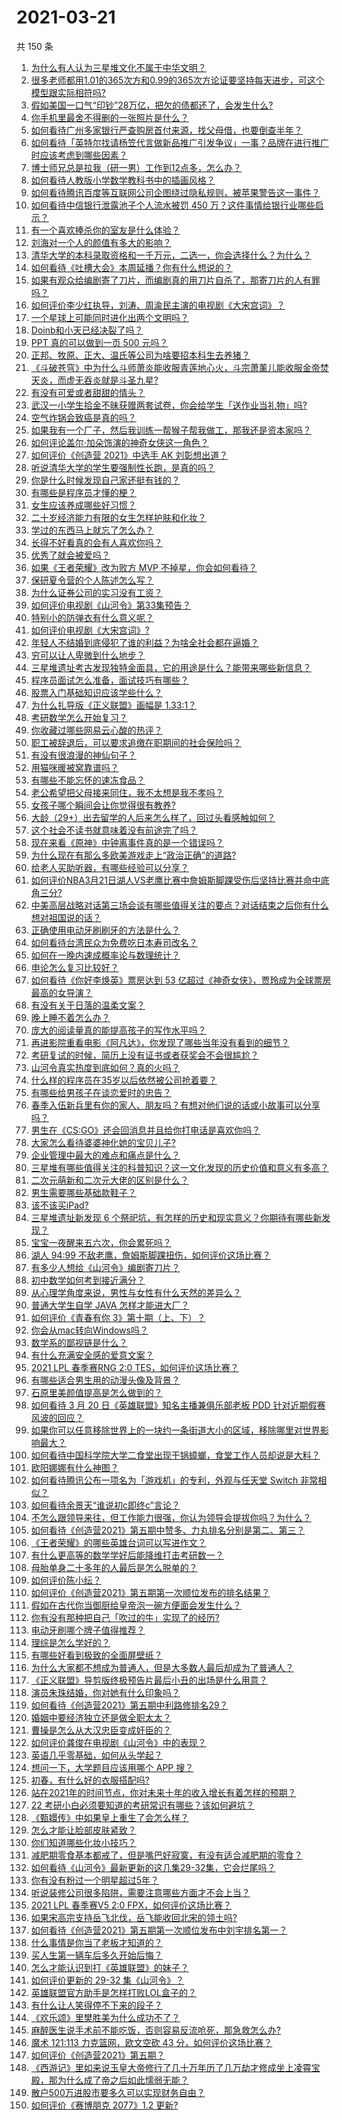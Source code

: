 # 2021-03-21

共 150 条

<!-- BEGIN -->
<!-- 最后更新时间 Sun Mar 21 2021 23:01:49 GMT+0800 (China Standard Time) -->

1. [为什么有人认为三星堆文化不属于中华文明？](https://www.zhihu.com/question/427577911)
2. [很多老师都用1.01的365次方和0.99的365次方论证要坚持每天进步，可这个模型跟实际相符吗?](https://www.zhihu.com/question/389057139)
3. [假如美国一口气“印钞”28万亿，把欠的债都还了，会发生什么?](https://www.zhihu.com/question/449822455)
4. [你手机里最舍不得删的一张照片是什么？](https://www.zhihu.com/question/60334228)
5. [如何看待广州多家银行严查购房首付来源，找父母借，也要倒查半年？](https://www.zhihu.com/question/450340320)
6. [如何看待「英特尔找请杨笠代言做新品推广引发争议」一事？品牌在进行推广时应该考虑到哪些因素？](https://www.zhihu.com/question/449975480)
7. [博士师兄总是拉我（研一男）工作到12点多，怎么办？](https://www.zhihu.com/question/449560211)
8. [如何看待人教版小学数学教科书中的插画风格？](https://www.zhihu.com/question/68485147)
9. [如何看待腾讯百度等互联网公司企图绕过隐私规则，被苹果警告这一事件？](https://www.zhihu.com/question/450309264)
10. [如何看待中信银行泄露池子个人流水被罚 450
    万？这件事情给银行业哪些启示？](https://www.zhihu.com/question/450220227)
11. [有一个喜欢捧杀你的室友是什么体验？](https://www.zhihu.com/question/449591338)
12. [刘海对一个人的颜值有多大的影响？](https://www.zhihu.com/question/267077678)
13. [清华大学的本科录取资格和一千万元，二选一，你会选择什么？为什么？](https://www.zhihu.com/question/264400815)
14. [如何看待《吐槽大会》本周延播？你有什么想说的？](https://www.zhihu.com/question/449868647)
15. [如果有观众给编剧寄了刀片，而编剧真的用刀片自杀了，那寄刀片的人有罪吗？](https://www.zhihu.com/question/449423501)
16. [如何评价李少红执导，刘涛、周渝民主演的电视剧《大宋宫词》？](https://www.zhihu.com/question/269988403)
17. [一个星球上可能同时进化出两个文明吗？](https://www.zhihu.com/question/429559006)
18. [Doinb和小天已经决裂了吗？](https://www.zhihu.com/question/450368597)
19. [PPT 真的可以做到一页 500 元吗？](https://www.zhihu.com/question/309726916)
20. [正邦、牧原、正大、温氏等公司为啥要招本科生去养猪？](https://www.zhihu.com/question/376226459)
21. [《斗破苍穹》中为什么斗师萧炎能收服青莲地心火，斗宗萧薰儿能收服金帝焚天炎，而虚无吞炎就是斗圣九星?](https://www.zhihu.com/question/381287440)
22. [有没有可爱或者甜甜的情头？](https://www.zhihu.com/question/391413854)
23. [武汉一小学生拾金不昧获赠两套试卷，你会给学生「送作业当礼物」吗?](https://www.zhihu.com/question/450290154)
24. [空气炸锅会致癌是真的吗？](https://www.zhihu.com/question/363200198)
25. [如果我有一个厂子，然后我训练一帮猴子帮我做工，那我还是资本家吗？](https://www.zhihu.com/question/446098340)
26. [如何评论盖尔·加朵饰演的神奇女侠这一角色？](https://www.zhihu.com/question/60528145)
27. [如何评价《创造营 2021》中选手 AK 刘彰想出道？](https://www.zhihu.com/question/450464784)
28. [听说清华大学的学生要强制性长跑，是真的吗？](https://www.zhihu.com/question/391206598)
29. [你是什么时候发现自己家还挺有钱的？](https://www.zhihu.com/question/360716785)
30. [有哪些是程序员才懂的梗？](https://www.zhihu.com/question/450130397)
31. [女生应该养成哪些好习惯？](https://www.zhihu.com/question/439939720)
32. [二十岁经济能力有限的女生怎样护肤和化妆？](https://www.zhihu.com/question/27214615)
33. [学过的东西马上就忘了怎么办？](https://www.zhihu.com/question/27252044)
34. [长得不好看真的会有人喜欢你吗？](https://www.zhihu.com/question/449098700)
35. [优秀了就会被爱吗？](https://www.zhihu.com/question/359757145)
36. [如果《王者荣耀》改为败方 MVP 不掉星，你会如何看待？](https://www.zhihu.com/question/392122091)
37. [保研夏令营的个人陈述怎么写？](https://www.zhihu.com/question/30606095)
38. [为什么证券公司的实习没有工资？](https://www.zhihu.com/question/28897995)
39. [如何评价电视剧《山河令》第33集预告？](https://www.zhihu.com/question/450428847)
40. [特别小的防弹衣有什么意义呢？](https://www.zhihu.com/question/446158103)
41. [如何评价电视剧《大宋宫词》?](https://www.zhihu.com/question/392093317)
42. [年轻人不结婚到底侵犯了谁的利益？为啥全社会都在逼婚？](https://www.zhihu.com/question/444675805)
43. [穷可以让人卑微到什么地步？](https://www.zhihu.com/question/316979063)
44. [三星堆遗址考古发现独特金面具，它的用途是什么？能带来哪些新信息？](https://www.zhihu.com/question/450302710)
45. [程序员面试怎么准备，面试技巧有哪些？](https://www.zhihu.com/question/42164365)
46. [股票入门基础知识应该学些什么？](https://www.zhihu.com/question/23024855)
47. [为什么扎导版《正义联盟》画幅是 1.33:1？](https://www.zhihu.com/question/449745654)
48. [考研数学怎么开始复习？](https://www.zhihu.com/question/22876444)
49. [你收藏过哪些网易云心酸的热评？](https://www.zhihu.com/question/352814280)
50. [职工被辞退后，可以要求追缴在职期间的社会保险吗？](https://www.zhihu.com/question/444420244)
51. [有没有很浪漫的神仙句子？](https://www.zhihu.com/question/341144250)
52. [用猫咪暖被窝靠谱吗？](https://www.zhihu.com/question/449660110)
53. [有哪些不能忘怀的速冻食品？](https://www.zhihu.com/question/22528844)
54. [老公希望把父母接来同住，我不太想是我不孝吗？](https://www.zhihu.com/question/450268432)
55. [女孩子哪个瞬间会让你觉得很有教养?](https://www.zhihu.com/question/364828906)
56. [大龄（29+）出去留学的人后来怎么样了，回过头看感触如何？](https://www.zhihu.com/question/274185995)
57. [这个社会不读书就意味着没有前途完了吗？](https://www.zhihu.com/question/448616375)
58. [现在来看《原神》中钟离事件真的是一个错误吗？](https://www.zhihu.com/question/449923793)
59. [为什么现在有那么多欧美游戏走上“政治正确”的道路?](https://www.zhihu.com/question/449605791)
60. [给老人买助听器，有哪些经验可以分享？](https://www.zhihu.com/question/19586917)
61. [如何评价NBA3月21日湖人VS老鹰比赛中詹姆斯脚踝受伤后坚持比赛并命中底角三分?](https://www.zhihu.com/question/450440366)
62. [中美高层战略对话第三场会谈有哪些值得关注的要点？对话结束之后你有什么想对祖国说的话？](https://www.zhihu.com/question/450288982)
63. [正确使用电动牙刷刷牙的方法是什么？](https://www.zhihu.com/question/20275428)
64. [如何看待台湾民众为免费吃日本寿司改名？](https://www.zhihu.com/question/450021345)
65. [如何在一晚内速成概率论与数理统计？](https://www.zhihu.com/question/283782528)
66. [申论怎么复习比较好？](https://www.zhihu.com/question/364463392)
67. [如何看待《你好李焕英》票房达到 53
    亿超过《神奇女侠》，贾玲成为全球票房最高的女导演？](https://www.zhihu.com/question/450310955)
68. [有没有关于日落的温柔文案？](https://www.zhihu.com/question/439010021)
69. [晚上睡不着怎么办？](https://www.zhihu.com/question/19941389)
70. [庞大的阅读量真的能提高孩子的写作水平吗？](https://www.zhihu.com/question/449608119)
71. [再进影院重看电影《阿凡达》，你发现了哪些当年没有看到的细节？](https://www.zhihu.com/question/448750242)
72. [考研复试的时候，简历上没有证书或者获奖会不会很尴尬？](https://www.zhihu.com/question/322602767)
73. [山河令真实热度到底如何？真的火吗？](https://www.zhihu.com/question/448052896)
74. [什么样的程序员在35岁以后依然被公司抢着要？](https://www.zhihu.com/question/437925439)
75. [有哪些给男孩子在谈恋爱时的忠告？](https://www.zhihu.com/question/277221676)
76. [春季入伍新兵里有你的家人、朋友吗？有想对他们说的话或小故事可以分享吗？](https://www.zhihu.com/question/449781013)
77. [男生在《CS:GO》还会回消息并且给你打电话是喜欢你吗？](https://www.zhihu.com/question/387853161)
78. [大家怎么看待婆婆神化她的宝贝儿子?](https://www.zhihu.com/question/420471144)
79. [企业管理中最大的难点和痛点是什么？](https://www.zhihu.com/question/22787988)
80. [三星堆有哪些值得关注的科普知识？这一文化发现的历史价值和意义有多高？](https://www.zhihu.com/question/448306562)
81. [二次元萌新和二次元大佬的区别是什么？](https://www.zhihu.com/question/445208265)
82. [男生需要哪些基础款鞋子？](https://www.zhihu.com/question/26820612)
83. [该不该买iPad?](https://www.zhihu.com/question/425200504)
84. [三星堆遗址新发现 6
    个祭祀坑，有怎样的历史和现实意义？你期待有哪些新发现？](https://www.zhihu.com/question/450138202)
85. [宝宝一夜醒来五六次，你会累死吗？](https://www.zhihu.com/question/354870139)
86. [湖人 94:99 不敌老鹰，詹姆斯脚踝扭伤，如何评价这场比赛？](https://www.zhihu.com/question/450437377)
87. [有多少人想给《山河令》编剧寄刀片？](https://www.zhihu.com/question/450293832)
88. [初中数学如何考到接近满分？](https://www.zhihu.com/question/268169984)
89. [从心理学角度来说，男性与女性有什么天然的差异么？](https://www.zhihu.com/question/446106847)
90. [普通大学生自学 JAVA 怎样才能进大厂？](https://www.zhihu.com/question/387717615)
91. [如何评价《青春有你 3》第十期（上、下）？](https://www.zhihu.com/question/450376107)
92. [你会从mac转向Windows吗？](https://www.zhihu.com/question/395451767)
93. [数学系的鄙视链是什么？](https://www.zhihu.com/question/353756542)
94. [有什么充满安全感的爱意文案？](https://www.zhihu.com/question/449168406)
95. [2021 LPL 春季赛RNG 2:0
    TES，如何评价这场比赛？](https://www.zhihu.com/question/450362290)
96. [有哪些适合男生用的动漫头像及背景？](https://www.zhihu.com/question/413060533)
97. [石原里美颜值提高是怎么做到的？](https://www.zhihu.com/question/49485727)
98. [如何看待 3 月 20 日《英雄联盟》知名主播兼俱乐部老板 PDD
    针对近期假赛风波的回应？](https://www.zhihu.com/question/450300736)
99. [如果你可以任意移除世界上的一块约一条街道大小的区域，移除哪里对世界影响最大？](https://www.zhihu.com/question/442291526)
100. [如何看待中国科学院大学二食堂出现干锅蟑螂，食堂工作人员却说是大料？](https://www.zhihu.com/question/450208993)
101. [欧阳娜娜有什么神图？](https://www.zhihu.com/question/323285274)
102. [如何看待腾讯公布一项名为「游戏机」的专利，外观与任天堂 Switch
     非常相似？](https://www.zhihu.com/question/450180212)
103. [如何看待余景天“谁说初c即终c”言论？](https://www.zhihu.com/question/450405516)
104. [不怎么跟领导来往，但工作能力很强，你认为领导会提拔你吗？为什么？](https://www.zhihu.com/question/365265081)
105. [如何看待《创造营2021》第五期中赞多、力丸排名分别是第二、第三？](https://www.zhihu.com/question/450370441)
106. [《王者荣耀》的哪些英雄台词可以写进作文？](https://www.zhihu.com/question/447872641)
107. [有什么更高等的数学学好后能降维打击考研数一？](https://www.zhihu.com/question/421541751)
108. [母胎单身二十多年的人最后是怎么脱单的？](https://www.zhihu.com/question/413346212)
109. [如何评价陈小纭？](https://www.zhihu.com/question/301856741)
110. [如何评价《创造营2021》第五期第一次顺位发布的排名结果？](https://www.zhihu.com/question/450352710)
111. [假如在古代你当御厨给皇帝泡一碗方便面会发生什么？](https://www.zhihu.com/question/396487713)
112. [你有没有那种把自己「吹过的牛」实现了的经历?](https://www.zhihu.com/question/444901263)
113. [电动牙刷哪个牌子值得推荐？](https://www.zhihu.com/question/402451987)
114. [理综是怎么学好的？](https://www.zhihu.com/question/384748313)
115. [有哪些好看到极致的全面屏壁纸？](https://www.zhihu.com/question/355622622)
116. [为什么大家都不想成为普通人，但是大多数人最后却成为了普通人？](https://www.zhihu.com/question/444717248)
117. [《正义联盟》导剪版终极预告片最后小丑的出场是什么用意？](https://www.zhihu.com/question/444463550)
118. [演员朱珠结婚，你对她有什么印象吗？](https://www.zhihu.com/question/450031458)
119. [如何看待《创造营2021》第五期中利路修排名29？](https://www.zhihu.com/question/450369167)
120. [婚姻中要经济独立还是做全职太太？](https://www.zhihu.com/question/445766299)
121. [曹操是怎么从大汉忠臣变成奸臣的？](https://www.zhihu.com/question/447502316)
122. [如何评价龚俊在电视剧《山河令》中的表现？](https://www.zhihu.com/question/445941909)
123. [英语几乎零基础，如何从头学起？](https://www.zhihu.com/question/38491042)
124. [想问一下，大学题目应该用哪个 APP 搜？](https://www.zhihu.com/question/298200477)
125. [初春，有什么好的衣服搭配吗?](https://www.zhihu.com/question/378937840)
126. [站在2021年的时间节点，你对未来十年的收入增长有着怎样的预期？](https://www.zhihu.com/question/442319094)
127. [22 考研小白必须要知道的考研常识有哪些？该如何避坑？](https://www.zhihu.com/question/449963031)
128. [《甄嬛传》中如果皇上重生了会怎么样？](https://www.zhihu.com/question/347047703)
129. [怎么才能让脸部皮肤紧致？](https://www.zhihu.com/question/23363600)
130. [你们知道哪些化妆小技巧？](https://www.zhihu.com/question/277636005)
131. [减肥期零食基本都戒了，但是嘴巴好寂寞，有没有适合减肥期的零食？](https://www.zhihu.com/question/38720782)
132. [如何看待《山河令》最新更新的这几集29-32集，它会烂尾吗？](https://www.zhihu.com/question/450258363)
133. [你有没有粉过一个明星超过5年？](https://www.zhihu.com/question/445728082)
134. [听说装修公司很多陷阱，需要注意哪些方面才不会上当？](https://www.zhihu.com/question/35486495)
135. [2021 LPL 春季赛V5 2:0
     FPX，如何评价这场比赛？](https://www.zhihu.com/question/450343020)
136. [如果宋高宗支持岳飞北伐，岳飞能收回北宋的领土吗?](https://www.zhihu.com/question/444059876)
137. [如何看待《创造营2021》第五期第一次顺位发布中刘宇排名第一？](https://www.zhihu.com/question/450352895)
138. [什么事情是你当了老板才知道的？](https://www.zhihu.com/question/364147974)
139. [买人生第一辆车后多久开始后悔？](https://www.zhihu.com/question/354985985)
140. [怎么才能认识到打《英雄联盟》的妹子？](https://www.zhihu.com/question/449938857)
141. [如何评价更新的 29-32 集《山河令》？](https://www.zhihu.com/question/450228830)
142. [英雄联盟官方助手是怎样打败LOL盒子的？](https://www.zhihu.com/question/28028374)
143. [有什么让人笑得停不下来的段子？](https://www.zhihu.com/question/442478358)
144. [《欢乐颂》里樊胜美为什么成功不了？](https://www.zhihu.com/question/44713226)
145. [麻醉医生说手术前不能吃饭，否则容易反流呛死，那急救怎么办?](https://www.zhihu.com/question/446657925)
146. [魔术 121:113 力克篮网，欧文空砍 43
     分，如何评价这场比赛？](https://www.zhihu.com/question/450276775)
147. [如何评价《创造营2021》第五期？](https://www.zhihu.com/question/450352377)
148. [《西游记》里如来说玉皇大帝修行了几十万年历了几万劫才修成坐上凌霄宝殿，那为什么成了帝之后如此懦弱无能？](https://www.zhihu.com/question/21542039)
149. [散户500万进股市要多久可以实现财务自由？](https://www.zhihu.com/question/449246881)
150. [如何评价《赛博朋克 2077》1.2 更新?](https://www.zhihu.com/question/450288314)

<!-- END -->
